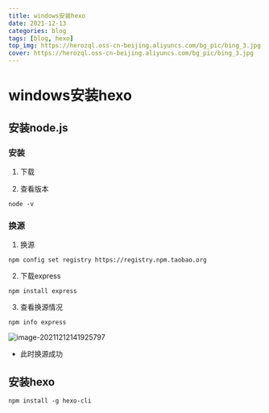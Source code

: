 ```yaml
---
title: windows安装hexo
date: 2021-12-13 
categories: blog
tags: [blog, hexo]
top_img: https://herozql.oss-cn-beijing.aliyuncs.com/bg_pic/bing_3.jpg
cover: https://herozql.oss-cn-beijing.aliyuncs.com/bg_pic/bing_3.jpg
---
```




# windows安装hexo

## 安装node.js

### 安装

1. 下载

2. 查看版本

```
node -v
```

### 换源

1. 换源

```
npm config set registry https://registry.npm.taobao.org
```

2. 下载express

```
npm install express
```

3. 查看换源情况

```
npm info express
```

![image-20211212141925797](https://herozql.oss-cn-beijing.aliyuncs.com/main/image-20211212141925797.png)

- 此时换源成功



## 安装hexo

```
npm install -g hexo-cli
```

